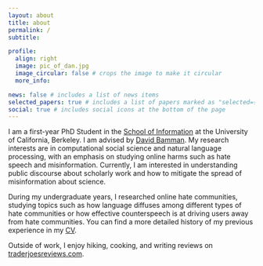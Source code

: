 ```yaml
---
layout: about
title: about
permalink: /
subtitle:

profile:
  align: right
  image: pic_of_dan.jpg
  image_circular: false # crops the image to make it circular
  more_info:

news: false # includes a list of news items
selected_papers: true # includes a list of papers marked as "selected={true}"
social: true # includes social icons at the bottom of the page
---
```


I am a first-year PhD Student in the [School of Information](https://www.ischool.berkeley.edu/) at the University of California, Berkeley. I am advised by [David Bamman](https://people.ischool.berkeley.edu/~dbamman/). My research interests are in computational social science and natural language processing, with an emphasis on studying online harms such as hate speech and misinformation. Currently, I am interested in understanding public discourse about scholarly work and how to mitigate the spread of misinformation about science. 

During my undergraduate years, I researched online hate communities, studying topics such as how language diffuses among different types of hate communities or how effective counterspeech is at driving users away from hate communities. You can find a more detailed history of my previous experience in my [CV](https://dan-hickey1.github.io/assets/pdf/hickey_cv_11_24.pdf).

Outside of work, I enjoy hiking, cooking, and writing reviews on [traderjoesreviews.com](https://www.traderjoesreviews.com/).
